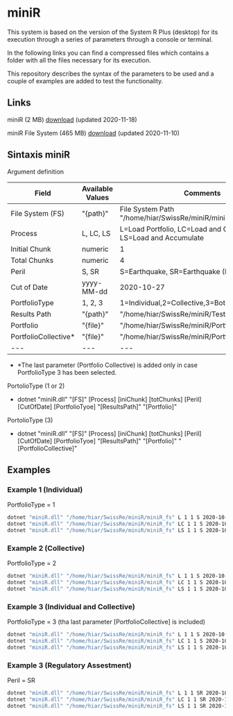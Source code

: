 # miniR

This system is based on the version of the System R Plus (desktop) for its execution through a series of parameters through a console or terminal. 

In the following links you can find a compressed files which contains a folder with all the files necessary for its execution. 

This repository describes the syntax of the parameters to be used and a couple of examples are added to test the functionality.

## Links
miniR (2 MB) [download](https://serv.ern.com.mx/download/SwissRe_PATM/miniR.zip) (updated 2020-11-18)

miniR File System (465 MB) [download](https://serv.ern.com.mx/download/SwissRe_PATM/miniR_fs.zip) (updated 2020-11-10)

## Sintaxis miniR
Argument definition

|Field|Available Values|Comments|
|---|---|---|
|File System (FS)|"{path}"|File System Path "/home/hiar/SwissRe/miniR/miniR_fs"| 
|Process|L, LC, LS|L=Load Portfolio, LC=Load and Compute, LS=Load and Accumulate|
|Initial Chunk|numeric|1| 
|Total Chunks|numeric|4| 
|Peril|S, SR|S=Earthquake, SR=Earthquake (Regulatory)| 
|Cut of Date|yyyy-MM-dd|2020-10-27|
|PortfolioType|1, 2, 3|1=Individual,2=Collective,3=Both|
|Results Path|"{path}"|"/home/hiar/SwissRe/miniR/Tests"|
|Portfolio|"{file}"|"/home/hiar/SwissRe/miniR/Portfolios/EQ_Ind.xml"|
|PortfolioCollective*|"{file}"|"/home/hiar/SwissRe/miniR/Portfolios/EQ_Col.xml"|
|---|---|---|



* *The last parameter (Portfolio Collective) is added only in case PortfolioType 3 has been selected.


PortolioType (1 or 2)

* dotnet "miniR.dll" "[FS]" [Process] [iniChunk] [totChunks] [Peril] [CutOfDate] [PortfolioTyoe] "[ResultsPath]" "[Portfolio]"

PortolioType (3)

* dotnet "miniR.dll" "[FS]" [Process] [iniChunk] [totChunks] [Peril] [CutOfDate] [PortfolioTyoe] "[ResultsPath]" "[Portfolio]" "[PortfolioCollective]"


## Examples

### Example 1 (Individual)

PortfolioType = 1

```sh
dotnet "miniR.dll" "/home/hiar/SwissRe/miniR/miniR_fs" L 1 1 S 2020-10-20 1 "/home/hiar/SwissRe/miniR/Tests" "/home/hiar/SwissRe/miniR/Portfolios/EQ_Ind.xml"
dotnet "miniR.dll" "/home/hiar/SwissRe/miniR/miniR_fs" LC 1 1 S 2020-10-20 1 "/home/hiar/SwissRe/miniR/Tests" "/home/hiar/SwissRe/miniR/Portfolios/EQ_Ind.xml"
dotnet "miniR.dll" "/home/hiar/SwissRe/miniR/miniR_fs" LS 1 1 S 2020-10-20 1 "/home/hiar/SwissRe/miniR/Tests" "/home/hiar/SwissRe/miniR/Portfolios/EQ_Ind.xml"
```

### Example 2 (Collective)

PortfolioType = 2

```sh
dotnet "miniR.dll" "/home/hiar/SwissRe/miniR/miniR_fs" L 1 1 S 2020-10-20 2 "/home/hiar/SwissRe/miniR/Tests" "/home/hiar/SwissRe/miniR/Portfolios/EQ_Col.xml"
dotnet "miniR.dll" "/home/hiar/SwissRe/miniR/miniR_fs" LC 1 1 S 2020-10-20 2 "/home/hiar/SwissRe/miniR/Tests" "/home/hiar/SwissRe/miniR/Portfolios/EQ_Col.xml"
dotnet "miniR.dll" "/home/hiar/SwissRe/miniR/miniR_fs" LS 1 1 S 2020-10-20 2 "/home/hiar/SwissRe/miniR/Tests" "/home/hiar/SwissRe/miniR/Portfolios/EQ_Col.xml"
```

### Example 3 (Individual and Collective)

PortfolioType = 3 (tha last parameter [PortfolioCollective] is included)

```sh
dotnet "miniR.dll" "/home/hiar/SwissRe/miniR/miniR_fs" L 1 1 S 2020-10-20 3 "/home/hiar/SwissRe/miniR/Tests" "/home/hiar/SwissRe/miniR/Portfolios/EQ_Ind.xml" "/home/hiar/SwissRe/miniR/Portfolios/EQ_Col.xml"
dotnet "miniR.dll" "/home/hiar/SwissRe/miniR/miniR_fs" LC 1 1 S 2020-10-20 3 "/home/hiar/SwissRe/miniR/Tests" "/home/hiar/SwissRe/miniR/Portfolios/EQ_Ind.xml" "/home/hiar/SwissRe/miniR/Portfolios/EQ_Col.xml"
dotnet "miniR.dll" "/home/hiar/SwissRe/miniR/miniR_fs" LS 1 1 S 2020-10-20 3 "/home/hiar/SwissRe/miniR/Tests" "/home/hiar/SwissRe/miniR/Portfolios/EQ_Ind.xml" "/home/hiar/SwissRe/miniR/Portfolios/EQ_Col.xml"
```

### Example 3 (Regulatory Assestment)

Peril = SR

```sh
dotnet "miniR.dll" "/home/hiar/SwissRe/miniR/miniR_fs" L 1 1 SR 2020-10-20 1 "/home/hiar/SwissRe/miniR/Tests" "/home/hiar/SwissRe/miniR/Portfolios/EQ_Ind.xml"
dotnet "miniR.dll" "/home/hiar/SwissRe/miniR/miniR_fs" LC 1 1 SR 2020-10-20 1 "/home/hiar/SwissRe/miniR/Tests" "/home/hiar/SwissRe/miniR/Portfolios/EQ_Ind.xml"
dotnet "miniR.dll" "/home/hiar/SwissRe/miniR/miniR_fs" LS 1 1 SR 2020-10-20 1 "/home/hiar/SwissRe/miniR/Tests" "/home/hiar/SwissRe/miniR/Portfolios/EQ_Ind.xml"
```
